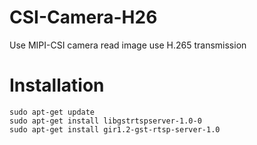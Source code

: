 # CSI-Camera-H26

Use MIPI-CSI camera read image use H.265 transmission

# Installation
```shell
sudo apt-get update
sudo apt-get install libgstrtspserver-1.0-0
sudo apt-get install gir1.2-gst-rtsp-server-1.0
```
